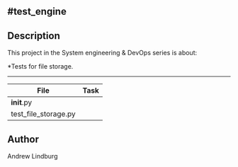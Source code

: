 #test_engine
---
## Description

This project in the System engineering & DevOps series is about:

*Tests for file storage.

---
File|Task
---|---
__init__.py | 
test_file_storage.py | 

## Author
 Andrew Lindburg
